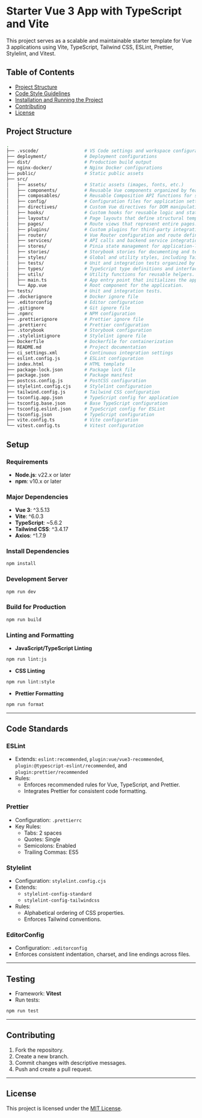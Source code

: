 # Starter Vue 3 App with TypeScript and Vite

This project serves as a scalable and maintainable starter template for Vue 3 applications using Vite, TypeScript, Tailwind CSS, ESLint, Prettier, Stylelint, and Vitest.

## Table of Contents

- [Project Structure](#project-structure)
- [Code Style Guidelines](#code-style-guidelines)
- [Installation and Running the Project](#installation-and-running-the-project)
- [Contributing](#contributing)
- [License](#license)


## **Project Structure**

```bash
.
├── .vscode/                 # VS Code settings and workspace configurations.
├── deployment/              # Deployment configurations
├── dist/                    # Production build output
├── nginx-docker/            # Nginx Docker configurations
├── public/                  # Static public assets
├── src/
│   ├── assets/              # Static assets (images, fonts, etc.)
│   ├── components/          # Reusable Vue components organized by feature or purpose.
│   ├── composables/         # Reusable Composition API functions for shared logic.
│   ├── config/              # Configuration files for application settings and environment variables.
│   ├── directives/          # Custom Vue directives for DOM manipulation and behavior.
│   ├── hooks/               # Custom hooks for reusable logic and stateful behaviors.
│   ├── layouts/             # Page layouts that define structural templates.
│   ├── pages/               # Route views that represent entire pages.
│   ├── plugins/             # Custom plugins for third-party integrations like Axios or authentication.
│   ├── router/              # Vue Router configuration and route definitions.
│   ├── services/            # API calls and backend service integrations.
│   ├── stores/              # Pinia state management for application-level state.
│   ├── stories/             # Storybook stories for documenting and testing components.
│   ├── styles/              # Global and utility styles, including Tailwind setup.
│   ├── tests/               # Unit and integration tests organized by feature or component.
│   ├── types/               # TypeScript type definitions and interfaces.
│   ├── utils/               # Utility functions for reusable helpers.
│   ├── main.ts              # App entry point that initializes the application.
│   └── App.vue              # Root component for the application.
├── tests/                   # Unit and integration tests.
├── .dockerignore            # Docker ignore file
├── .editorconfig            # Editor configuration
├── .gitignore               # Git ignore file
├── .npmrc                   # NPM configuration
├── .prettierignore          # Prettier ignore file
├── .prettierrc              # Prettier configuration
├── .storybook               # Storybook configuration
├── .stylelintignore         # Stylelint ignore file
├── Dockerfile               # Dockerfile for containerization
├── README.md                # Project documentation
├── ci_settings.xml          # Continuous integration settings
├── eslint.config.js         # ESLint configuration
├── index.html               # HTML template
├── package-lock.json        # Package lock file
├── package.json             # Package manifest
├── postcss.config.js        # PostCSS configuration
├── stylelint.config.cjs     # Stylelint configuration
├── tailwind.config.js       # Tailwind CSS configuration
├── tsconfig.app.json        # TypeScript config for application
├── tsconfig.base.json       # Base TypeScript configuration
├── tsconfig.eslint.json     # TypeScript config for ESLint
├── tsconfig.json            # TypeScript configuration
├── vite.config.ts           # Vite configuration
└── vitest.config.ts         # Vitest configuration
```

## **Setup**

### **Requirements**

- **Node.js**: v22.x or later
- **npm**: v10.x or later

### **Major Dependencies**

- **Vue 3**: ^3.5.13
- **Vite**: ^6.0.3
- **TypeScript**: ~5.6.2
- **Tailwind CSS**: ^3.4.17
- **Axios**: ^1.7.9

### **Install Dependencies**

```bash
npm install
```

### **Development Server**

```bash
npm run dev
```

### **Build for Production**

```bash
npm run build
```

### **Linting and Formatting**

- **JavaScript/TypeScript Linting**

```bash
npm run lint:js
```

- **CSS Linting**

```bash
npm run lint:style
```

- **Prettier Formatting**

```bash
npm run format
```

---

## **Code Standards**

### **ESLint**

- Extends: `eslint:recommended`, `plugin:vue/vue3-recommended`, `plugin:@typescript-eslint/recommended`, and `plugin:prettier/recommended`
- Rules:
  - Enforces recommended rules for Vue, TypeScript, and Prettier.
  - Integrates Prettier for consistent code formatting.

### **Prettier**

- Configuration: `.prettierrc`
- Key Rules:
  - Tabs: 2 spaces
  - Quotes: Single
  - Semicolons: Enabled
  - Trailing Commas: ES5

### **Stylelint**

- Configuration: `stylelint.config.cjs`
- Extends:
  - `stylelint-config-standard`
  - `stylelint-config-tailwindcss`
- Rules:
  - Alphabetical ordering of CSS properties.
  - Enforces Tailwind conventions.

### **EditorConfig**

- Configuration: `.editorconfig`
- Enforces consistent indentation, charset, and line endings across files.

---

## **Testing**

- Framework: **Vitest**
- Run tests:

```bash
npm run test
```

---

## **Contributing**

1. Fork the repository.
2. Create a new branch.
3. Commit changes with descriptive messages.
4. Push and create a pull request.

---

## **License**

This project is licensed under the [MIT License](LICENSE).
